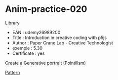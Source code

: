 # Anim-practice-020

Library 
- EAN : udemy26989200
- Title : Introduction in creative coding with p5js
- Author : Paper Crane Lab - Creative Technologist
- exemple : 5.30
- Certificate : yes

Create a Generative portrait (Pointillsm)

[Pattern](../processing/library/udemy26989200/020.html)
